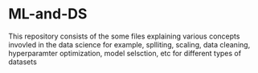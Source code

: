 # ML-and-DS
This repository consists of the some files explaining various concepts invovled in the data science for example, splliting, scaling, data cleaning, hyperparamter optimization, model selsction, etc for different types of datasets

